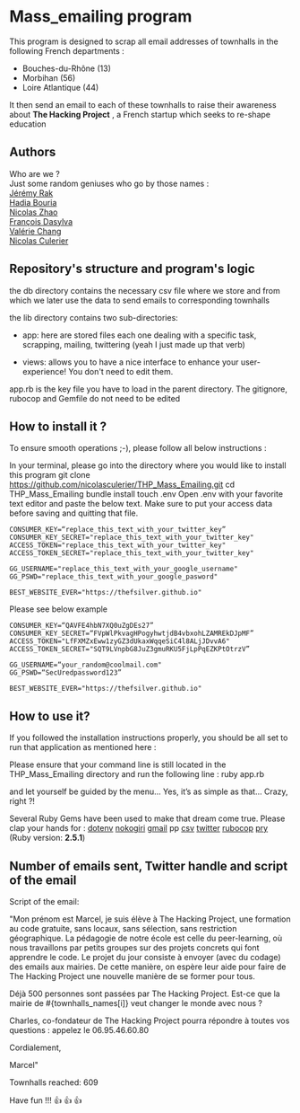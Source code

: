 # Mass_emailing program

This program is designed to scrap all email addresses of townhalls in the following French departments :

- Bouches-du-Rhône (13)
- Morbihan (56)
- Loire Atlantique (44)

It then send an email to each of these townhalls to raise their awareness about **The Hacking Project** , a French startup which seeks to
re-shape education

## Authors

Who are we ?<br>
Just some random geniuses who go by those names :<br>
<a href="https://github.com/skageraz">Jérémy Rak</a><br>
<a href="https://github.com/Hadia22/">Hadia Bouria</a><br>
<a href="https://github.com/Dyf-Tfh">Nicolas Zhao</a><br>
<a href="https://github.com/TheFSilver">François Dasylva</a><br>
<a href="https://github.com/bbpucca">Valérie Chang</a><br>
<a href="https://github.com/nicolasculerier">Nicolas Culerier</a>

## Repository's structure and program's logic

the db directory contains the necessary csv file where we store and from which we later use the data to send emails to corresponding townhalls

the lib directory contains two sub-directories:
- app: here are stored files each one dealing with a specific task, scrapping, mailing, twittering (yeah I just made up that verb)

- views: allows you to have a nice interface to enhance your user-experience! You don't need to edit them.

app.rb is the key file you have to load in the parent directory. The gitignore, rubocop and Gemfile do not need to be edited

## How to install it ?

To ensure smooth operations ;-), please follow all below instructions :

In your terminal, please go into the directory where you would like to install this program
git clone https://github.com/nicolasculerier/THP_Mass_Emailing.git
cd THP_Mass_Emailing
bundle install
touch .env
Open .env with your favorite text editor and paste the below text. Make sure to put your access data before saving and quitting that file.
```
CONSUMER_KEY=“replace_this_text_with_your_twitter_key”
CONSUMER_KEY_SECRET="replace_this_text_with_your_twitter_key"
ACCESS_TOKEN="replace_this_text_with_your_twitter_key"
ACCESS_TOKEN_SECRET="replace_this_text_with_your_twitter_key"

GG_USERNAME="replace_this_text_with_your_google_username"
GG_PSWD="replace_this_text_with_your_google_pasword"

BEST_WEBSITE_EVER="https://thefsilver.github.io"
```
Please see below example
```
CONSUMER_KEY=“QAVFE4hbN7XQ0uZgDEs27”
CONSUMER_KEY_SECRET=“FVpWlPkvagHPogyhwtjdB4vbxohLZAMREkDJpMF”
ACCESS_TOKEN="LfFXMZxEww1zyGZ3dUkaxWqqeSiC4l8ALjJDvvA6"
ACCESS_TOKEN_SECRET="SQT9LVnpbG8JuZ3gmuRKU5FjLpPqEZKPtOtrzV”

GG_USERNAME=“your_random@coolmail.com"
GG_PSWD=“SecUredpassword123”

BEST_WEBSITE_EVER="https://thefsilver.github.io" 
```

## How to use it?

If you followed the installation instructions properly, you should be all set to run that application as mentioned here :

Please ensure that your command line is still located in the THP_Mass_Emailing directory and run the following line :
ruby app.rb

and let yourself be guided by the menu…
Yes, it’s as simple as that… 
Crazy, right ?!

Several Ruby Gems have been used to make that dream come true.
Please clap your hands for :
<a href=“https://github.com/motdotla/dotenv”>dotenv</a>
<a href=“https://github.com/sparklemotion/nokogiri”>nokogiri</a>
<a href=“https://github.com/gmailgem/gmail”>gmail</a>
pp</a>
<a href=“https://github.com/ruby/csv”>csv</a>
<a href=“https://github.com/sferik/twitter”>twitter</a>
<a href=“https://github.com/rubocop-hq/rubocop”>rubocop</a>
<a href=“https://github.com/pry/pry”>pry</a>
 (Ruby version: **2.5.1**)

## Number of emails sent, Twitter handle and script of the email

Script of the email: 

"Mon prénom est Marcel, je suis élève à The Hacking Project, une formation au code gratuite, sans locaux, sans sélection, sans restriction géographique. La pédagogie de notre école est celle du peer-learning, où nous travaillons par petits groupes sur des projets concrets qui font apprendre le code. Le projet du jour consiste à envoyer (avec du codage) des emails aux mairies. De cette manière, on espère leur aide pour faire de The Hacking Project une nouvelle manière de se former pour tous.

Déjà 500 personnes sont passées par The Hacking Project. Est-ce que la mairie de #{townhalls_names[i]} veut changer le monde avec nous ?

Charles, co-fondateur de The Hacking Project pourra répondre à toutes vos questions : appelez le 06.95.46.60.80

Cordialement,

Marcel"

Townhalls reached: 609

Have fun !!! :+1: :+1: :+1:
